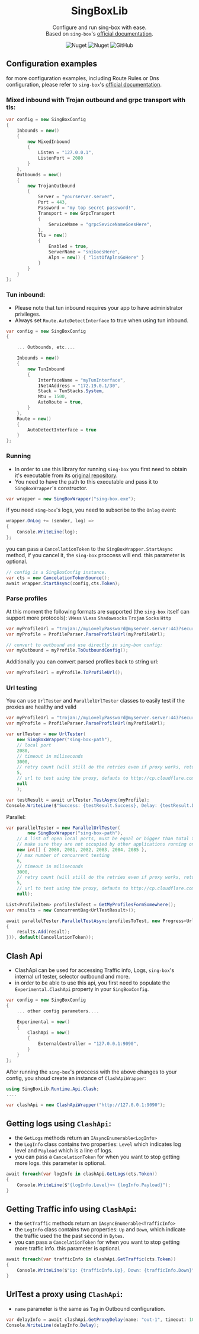 ﻿
<div align="center">

# SingBoxLib
Configure and run sing-box with ease.  
Based on `sing-box`'s [official documentation](http://sing-box.sagernet.org/configuration/).

![Nuget](https://img.shields.io/nuget/v/SingBoxLib)
![Nuget](https://img.shields.io/nuget/dt/SingBoxLib)
![GitHub](https://img.shields.io/github/license/Mahdi0024/singboxlib)

</div>


## Configuration examples
for more configuration examples, including Route Rules or Dns configuration, please refer to `sing-box`'s [official documentation](http://sing-box.sagernet.org/configuration/).
### Mixed inbound with Trojan outbound and grpc transport with tls:
```cs
var config = new SingBoxConfig
{
    Inbounds = new()
    {
        new MixedInbound
        {
            Listen = "127.0.0.1",
            ListenPort = 2080
        }
    },
    Outbounds = new()
    {
        new TrojanOutbound
        {
            Server = "yourserver.server",
            Port = 443,
            Password = "my top secret password!",
            Transport = new GrpcTransport
            {
                ServiceName = "grpcSeviceNameGoesHere",
            },
            Tls = new()
            {
                Enabled = true,
                ServerName = "sniGoesHere",
                Alpn = new() { "listOfAplnsGoHere" }
            }
        }
    }
};
```
### Tun inbound:
- Please note that tun inbound requires your app to have administrator privileges.
- Always set `Route.AutoDetectInterface` to true when using tun inbound.

```cs
var config = new SingBoxConfig
{

    ... Outbounds, etc....

    Inbounds = new()
    {
        new TunInbound
        {
            InterfaceName = "myTunInterface",
            INet4Address = "172.19.0.1/30",
            Stack = TunStacks.System,
            Mtu = 1500,
            AutoRoute = true,
        }
    },
    Route = new()
    {
        AutoDetectInterface = true
    }
};
```

### Running

- In order to use this library for running `sing-box` you first need to obtain it's executable from its [original repository](https://github.com/SagerNet/sing-box/releases).  
- You need to have the path to this executable and pass it to `SingBoxWrapper`'s constructor.
```cs
var wrapper = new SingBoxWrapper("sing-box.exe");
```
if you need `sing-box`'s logs, you need to subscribe to the `Onlog` event:
```cs
wrapper.OnLog += (sender, log) =>
{
    Console.WriteLine(log);
};
```
you can pass a `CancellationToken` to the `SingBoxWrapper.StartAsync` method, if you cancel it, the `sing-box` proccess will end. this parameter is optional.
```cs
// config is a SingBoxConfig instance.
var cts = new CancelationTokenSource();
await wrapper.StartAsync(config,cts.Token);
```


### Parse profiles
At this moment the following formats are supported (the `sing-box` itself can support more protocols):
`VMess` `VLess` `Shadowsocks` `Trojan` `Socks` `Http`
```cs
var myProfileUrl = "trojan://myLovelyPassword@myserver.server:443?security=tls&sni=mySni&type=grpc&serviceName=myGrpcPath#MyTrojanServer";
var myProfile = ProfileParser.ParseProfileUrl(myProfileUrl);

// convert to outbound and use directly in sing-box config:
var myOutbound = myProfile.ToOutboundConfig();
```
Additionally you can convert parsed profiles back to string url:
```cs
var myProfileUrl = myProfile.ToProfileUrl();
```
### Url testing
You can use `UrlTester` and `ParallelUrlTester` classes to easily test if the proxies are healthy and valid
```cs
var myProfileUrl = "trojan://myLovelyPassword@myserver.server:443?security=tls&sni=mySni&type=grpc&serviceName=myGrpcPath#MyTrojanServer";
var myProfile = ProfileParser.ParseProfileUrl(myProfileUrl);

var urlTester = new UrlTester(
    new SingBoxWrapper("sing-box-path"),
    // local port
    2080,
    // timeout in miliseconds
    3000,
    // retry count (will still do the retries even if proxy works, returns fastest result)
    5,
    // url to test using the proxy, defauts to http://cp.cloudflare.com, optional
    null
    );

var testResult = await urlTester.TestAsync(myProfile);
Console.WriteLine($"Success: {testResult.Success}, Delay: {testResult.Delay}");
```
Parallel:
```cs
var parallelTester = new ParallelUrlTester(
        new SingBoxWrapper("sing-box-path"),
    // A list of open local ports, must be equal or bigger than total test thread count
    // make sure they are not occupied by other applications running on your system
    new int[] { 2080, 2081, 2082, 2083, 2084, 2085 },
    // max number of concurrent testing
    6,
    // timeout in miliseconds
    3000,
    // retry count (will still do the retries even if proxy works, returns fastest result)
    5,
    // url to test using the proxy, defauts to http://cp.cloudflare.com, optional
    null);

List<ProfileItem> profilesToTest = GetMyProfilesFormSomewhere();
var results = new ConcurrentBag<UrlTestResult>();

await parallelTester.ParallelTestAsync(profilesToTest, new Progress<UrlTestResult>((result =>
{
    results.Add(result);
})), default(CancellationToken));
```

## Clash Api
- ClashApi can be used for accessing Traffic info, Logs, `sing-box`'s internal url tester, selector outbound and more.  
- in order to be able to use this api, you first need to populate the `Experimental.ClashApi` property in your `SingBoxConfig`.
```cs
var config = new SingBoxConfig
{
    ... other config parameters....

    Experimental = new()
    {
        ClashApi = new()
        {
            ExternalController = "127.0.0.1:9090", 
        }
    }
};
```
After running the `sing-box`'s proccess with the above changes to your config, you shoud create an instance of `ClashApiWrapper`:
```cs
using SingBoxLib.Runtime.Api.Clash;
....

var clashApi = new ClashApiWrapper("http://127.0.0.1:9090");
```
## Getting logs using `ClashApi`:
- the `GetLogs` methods return an `IAsyncEnumerable<LogInfo>` 
- the `LogInfo` class contains two properties: `Level` which indicates log level and `Payload` which is a line of logs.
- you can pass a `CancelationToken` for when you want to stop getting more logs. this parameter is optional.
```cs
await foreach(var logInfo in clashApi.GetLogs(cts.Token))
{
    Console.WriteLine($"{logInfo.Level}>> {logInfo.Payload}");
}
```
## Getting Traffic info using `ClashApi`:
- the `GetTraffic` methods return an `IAsyncEnumerable<TrafficInfo>` 
- the `LogInfo` class contains two properties: `Up` and `Down`, which indicate the traffic used the the past second in `Bytes`.
- you can pass a `CancelationToken` for when you want to stop getting more traffic info. this parameter is optional.
```cs
await foreach(var trafficInfo in clashApi.GetTraffic(cts.Token))
{
    Console.WriteLine($"Up: {trafficInfo.Up}, Down: {trafficInfo.Down}");
}
```
## UrlTest a proxy using `ClashApi`:
- `name` parameter is the same as `Tag` in Outbound configuration.
```cs
var delayInfo = await clashApi.GetProxyDelay(name: "out-1", timeout: 1000, url: "http://cp.cloudflare.com");
Console.WriteLine(delayInfo.Delay);
```


